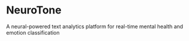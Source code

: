 # NeuroTone
A neural-powered text analytics platform for real-time mental health and emotion classification
